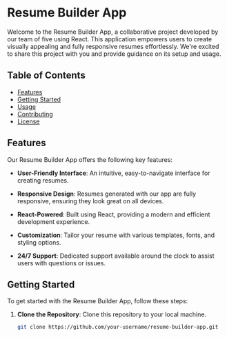 # Resume Builder App

Welcome to the Resume Builder App, a collaborative project developed by our team of five using React. This application empowers users to create visually appealing and fully responsive resumes effortlessly. We're excited to share this project with you and provide guidance on its setup and usage.

## Table of Contents

- [Features](#features)
- [Getting Started](#getting-started)
- [Usage](#usage)
- [Contributing](#contributing)
- [License](#Creative)

## Features

Our Resume Builder App offers the following key features:

- **User-Friendly Interface**: An intuitive, easy-to-navigate interface for creating resumes.

- **Responsive Design**: Resumes generated with our app are fully responsive, ensuring they look great on all devices.

- **React-Powered**: Built using React, providing a modern and efficient development experience.

- **Customization**: Tailor your resume with various templates, fonts, and styling options.

- **24/7 Support**: Dedicated support available around the clock to assist users with questions or issues.

## Getting Started

To get started with the Resume Builder App, follow these steps:

1. **Clone the Repository**: Clone this repository to your local machine.

   ```bash
   git clone https://github.com/your-username/resume-builder-app.git

